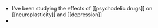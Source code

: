 -   I've been studying the effects of [[psychodelic drugs]] on [[neuroplasticity]] and [[depression]]
-   